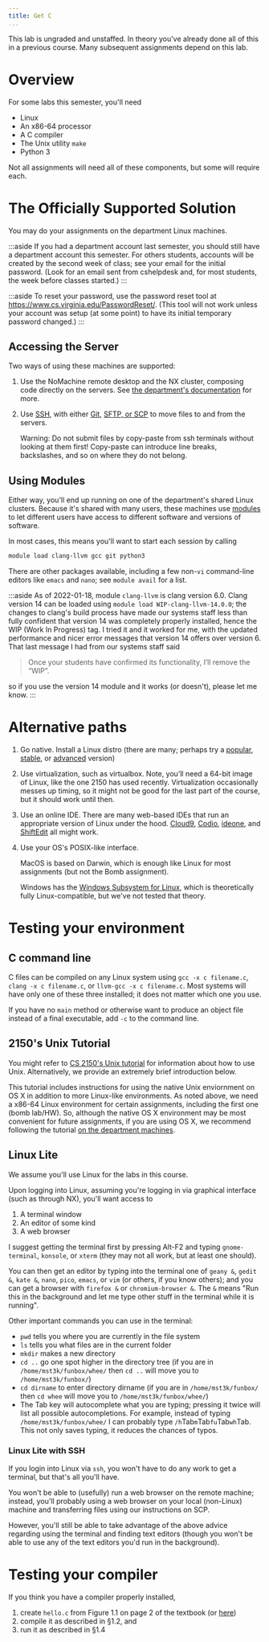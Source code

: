 ```yaml
---
title: Get C
...
```


This lab is ungraded and unstaffed. In theory you've already done all of this in a previous course.
Many subsequent assignments depend on this lab.

# Overview

For some labs this semester, you'll need

- Linux
- An x86-64 processor
- A C compiler
- The Unix utility `make`
- Python 3

Not all assignments will need all of these components, but some will require each.

# The Officially Supported Solution

You may do your assignments on the department Linux machines. 

:::aside
If you had a department account last semester, you should still have a department account this semester. For others students, accounts will be created by the second week of class; see your email for the initial password. (Look for an email sent from cshelpdesk and, for most students, the week before classes started.)
:::

:::aside
To reset your password, use the password reset tool at <https://www.cs.virginia.edu/PasswordReset/>. (This tool will not work unless your account was setup (at some point) to have its initial temporary password changed.)
:::

## Accessing the Server

Two ways of using these machines are supported:

1. Use the NoMachine remote desktop and the NX cluster, composing code directly on the servers. See [the department's documentation](https://www.cs.virginia.edu/wiki/doku.php?id=nx_lab) for more.

2. Use [SSH](https://www.cs.virginia.edu/luther/tips/ssh.html), with either [Git](https:///www.cs.virginia.edu/luther/tips/git.html), [SFTP, or SCP](https://www.cs.virginia.edu/luther/tips/ssh.html#copying-files) to move files to and from the servers.

    <div class="aside">Warning: Do not submit files by copy-paste from ssh terminals without looking at them first! Copy-paste can introduce line breaks, backslashes, and so on where they do not belong.</div>

## Using Modules

Either way, you'll end up running on one of the department's shared Linux clusters.
Because it's shared with many users, these machines use [modules](http://modules.sourceforge.net/) to let different users have access to different software and versions of software.

In most cases, this means you'll want to start each session by calling

```bash
module load clang-llvm gcc git python3
```

There are other packages available, including a few non-`vi` command-line editors like `emacs` and `nano`; see `module avail` for a list.

:::aside
As of 2022-01-18, module `clang-llvm` is clang version 6.0.
Clang version 14 can be loaded using `module load WIP-clang-llvm-14.0.0`;
the changes to clang's build process have made our systems staff less than fully confident that version 14 was completely properly installed, hence the WIP (Work In Progress) tag.
I tried it and it worked for me, with the updated performance and nicer error messages that version 14 offers over version 6.
That last message I had from our systems staff said

> Once your students have confirmed its functionality, I’ll remove the “WIP”.

so if you use the version 14 module and it works (or doesn't), please let me know.
:::

# Alternative paths

1. Go native. Install a Linux distro (there are many; perhaps try a [popular](https://ubuntu.com/), [stable](https://www.centos.org/), or [advanced](https://archlinux.org/) version)

2. Use virtualization, such as virtualbox. Note, you’ll need a 64-bit image of Linux, like the one 2150 has used recently. Virtualization occasionally messes up timing, so it might not be good for the last part of the course, but it should work until then.

3. Use an online IDE. There are many web-based IDEs that run an appropriate version of Linux under the hood.
    [Cloud9](https://aws.amazon.com/cloud9/), [Codio](https://www.codio.com/), [ideone](https://ideone.com/), and [ShiftEdit](https://shiftedit.net/) all might work.

4. Use your OS's POSIX-like interface.
    
    MacOS is based on Darwin, which is enough like Linux for most assignments (but not the Bomb assignment).
    
    Windows has the [Windows Subsystem for Linux](https://docs.microsoft.com/en-us/windows/wsl/about), which is theoretically fully Linux-compatible, but we've not tested that theory.

# Testing your environment

## C command line

C files can be compiled on any Linux system using `gcc -x c filename.c`, `clang -x c filename.c`, or `llvm-gcc -x c filename.c`. Most systems will have only one of these three installed; it does not matter which one you use.

If you have no `main` method or otherwise want to produce an object file instead of a final executable, add `-c` to the command line.

## 2150's Unix Tutorial

You might refer to [CS 2150's Unix tutorial](https://uva-cs.github.io/pdr/tutorials/01-intro-unix/index.html) for information about how to use Unix. Alternatively, we provide an extremely brief introduction below.

This tutorial includes instructions for using the native Unix enviornment on OS X in addition to more Linux-like environments. As noted above, we need a x86-64 Linux environment for certain assignments, including the first one (bomb lab/HW). So, although the native OS X environment may be most convenient for future assignments, if you are using OS X, we recommend following the tutorial [on the department machines](#the-officially-supported-solution).

## Linux Lite

We assume you'll use Linux for the labs in this course.

Upon logging into Linux, assuming you're logging in via graphical interface (such as through NX), you'll want access to

1.  A terminal window
2.  An editor of some kind
3.  A web browser

I suggest getting the terminal first by pressing Alt-F2 and typing `gnome-terminal`, `konsole`, or `xterm` (they may not all work, but at least one should).

You can then get an editor by typing into the terminal one of `geany &`, `gedit &`, `kate &`, `nano`, `pico`, `emacs`, or `vim` (or others, if you know others); and you can get a browser with `firefox &` or `chromium-browser &`. The `&` means "Run this in the background and let me type other stuff in the terminal while it is running".

Other important commands you can use in the terminal:

-   `pwd` tells you where you are currently in the file system
-   `ls` tells you what files are in the current folder
-   `mkdir` makes a new directory
-   `cd ..` go one spot higher in the directory tree (if you are in `/home/mst3k/funbox/whee/` then `cd ..` will move you to `/home/mst3k/funbox/`)
-   `cd dirname` to enter directory dirname (if you are in `/home/mst3k/funbox/` then `cd whee` will move you to `/home/mst3k/funbox/whee/`)
-   The Tab key will autocomplete what you are typing; pressing it twice will list all possible autocompletions. For example, instead of typing `/home/mst3k/funbox/whee/` I can probably type `/h`Tab`m`Tab`fu`Tab`wh`Tab. This not only saves typing, it reduces the chances of typos.

### Linux Lite with SSH

If you login into Linux via `ssh`, you won't have to do any work to get a terminal, but that's all you'll have.

You won't be able to (usefully) run a web browser on the remote machine; instead, you'll probably using a web browser on your local (non-Linux) machine and transferring files using our instructions on SCP.

However, you'll still be able to take advantage of the above advice regarding using the terminal and finding text editors (though you won't be able to use any of the text editors you'd run in the background).

# Testing your compiler

If you think you have a compiler properly installed,

1.  create `hello.c` from Figure 1.1 on page 2 of the textbook (or [here](http://csapp.cs.cmu.edu/3e/ics3/code/intro/hello.c))
2.  compile it as described in §1.2, and
3.  run it as described in §1.4



